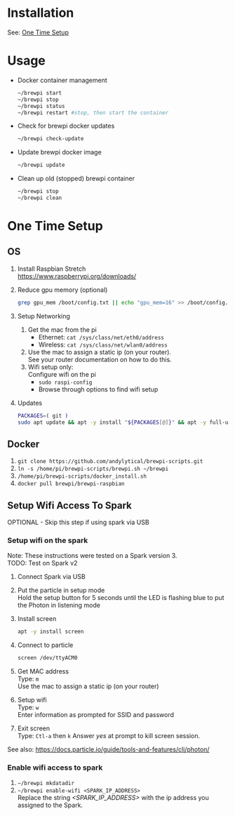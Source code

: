 # Installation
See: [One Time Setup](#one-time-setup)

# Usage
* Docker container management
  ```bash
  ~/brewpi start
  ~/brewpi stop
  ~/brewpi status
  ~/brewpi restart #stop, then start the container
  ```

* Check for brewpi docker updates
  ```bash
  ~/brewpi check-update
  ```

* Update brewpi docker image
  ```bash
  ~/brewpi update
  ```

* Clean up old (stopped) brewpi container
  ```bash
  ~/brewpi stop
  ~/brewpi clean
  ```

# One Time Setup

## OS
1. Install Raspbian Stretch \
   https://www.raspberrypi.org/downloads/

1. Reduce gpu memory (optional)
   ```bash
   grep gpu_mem /boot/config.txt || echo "gpu_mem=16" >> /boot/config.txt
   ```

1. Setup Networking
   1. Get the mac from the pi
      * Ethernet: `cat /sys/class/net/eth0/address`
      * Wireless: `cat /sys/class/net/wlan0/address`
   1. Use the mac to assign a static ip (on your router). \
      See your router documentation on how to do this.
   1. Wifi setup only: \
      Configure wifi on the pi
      * `sudo raspi-config`
      * Browse through options to find wifi setup

1. Updates
   ```bash
   PACKAGES=( git )
   sudo apt update && apt -y install "${PACKAGES[@]}" && apt -y full-upgrade && reboot
   ```

## Docker
1. `git clone https://github.com/andylytical/brewpi-scripts.git`
1. `ln -s /home/pi/brewpi-scripts/brewpi.sh ~/brewpi`
1. `/home/pi/brewpi-scripts/docker_install.sh`
1. `docker pull brewpi/brewpi-raspbian`


## Setup Wifi Access To Spark
OPTIONAL - Skip this step if using spark via USB

### Setup wifi on the spark
Note: These instructions were tested on a Spark version 3. \
TODO: Test on Spark v2

1. Connect Spark via USB

1. Put the particle in setup mode \
   Hold the setup button for 5 seconds until the LED is flashing blue to put the Photon in listening mode

1. Install screen
   ```bash
   apt -y install screen
   ```

1. Connect to particle
   ```bash
   screen /dev/ttyACM0
   ```

1. Get MAC address \
   Type: `m` \
   Use the mac to assign a static ip (on your router)

1. Setup wifi \
   Type: `w` \
   Enter information as prompted for SSID and password

1. Exit screen \
   Type: `Ctl-a` then `k`
   Answer _yes_ at prompt to kill screen session.

See also: https://docs.particle.io/guide/tools-and-features/cli/photon/

### Enable wifi access to spark
1. `~/brewpi mkdatadir`
1. `~/brewpi enable-wifi <SPARK_IP_ADDRESS>` \
    Replace the string _<SPARK_IP_ADDRESS>_ with the ip address you assigned
    to the Spark.

